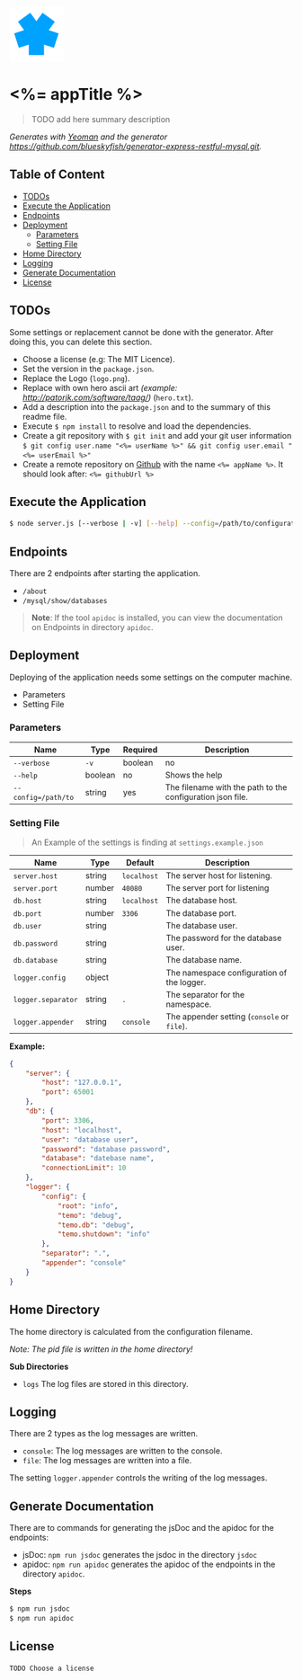 
![<%= appTitle %>](logo.png)

# <%= appTitle %>

> TODO add here summary description

_Generates with [Yeoman][yeoman] and the generator <https://github.com/blueskyfish/generator-express-restful-mysql.git>._

## Table of Content

* [TODOs](#user-content-todos)
* [Execute the Application](#user-content-execute-the-application)
* [Endpoints](#user-content-endpoints)
* [Deployment](#user-content-deployment)
	* [Parameters](#user-content-parameters)
	* [Setting File](#user-content-setting-file)
* [Home Directory](#user-content-home-directory)
* [Logging](#user-content-logging)
* [Generate Documentation](#user-content-generate-documentation)
* [License](#user-content-license)

## TODOs

Some settings or replacement cannot be done with the generator. After doing this, you can delete this section.

* Choose a license (e.g: The MIT Licence).
* Set the version in the `package.json`.
* Replace the Logo (`logo.png`).
* Replace with own hero ascii art _(example: <http://patorjk.com/software/taag/>)_ (`hero.txt`).
* Add a description into the `package.json` and to the summary of this readme file.
* Execute `$ npm install` to resolve and load the dependencies.
* Create a git repository with `$ git init` and add your git user information `$ git config user.name "<%= userName %>" && git config user.email "<%= userEmail %>"`
* Create a remote repository on [Github][github] with the name `<%= appName %>`. It should look after: `<%= githubUrl %>`

## Execute the Application

```sh
$ node server.js [--verbose | -v] [--help] --config=/path/to/configuration.json
```

## Endpoints

There are 2 endpoints after starting the application.

* `/about`
* `/mysql/show/databases`

> **Note**: If the tool `apidoc` is installed, you can view the documentation on Endpoints in directory `apidoc`.


## Deployment

Deploying of the application needs some settings on the computer machine.

* Parameters
* Setting File

### Parameters

Name                | Type    | Required | Description
--------------------|---------|----------|-------------------------------------------
`--verbose` | `-v`  | boolean | no       | Show more logging messages
`--help`            | boolean | no       | Shows the help
`--config=/path/to` | string  | yes      | The filename with the path to the configuration json file.


### Setting File

> An Example of the settings is finding at `settings.example.json`

Name                | Type    | Default     | Description
--------------------|---------|-------------|------------------------------------------
`server.host`       | string  | `localhost` | The server host for listening.
`server.port`       | number  | `40080`     | The server port for listening
`db.host`           | string  | `localhost` | The database host.
`db.port`           | number  | `3306`      | The database port.
`db.user`           | string  |             | The database user.
`db.password`       | string  |             | The password for the database user.
`db.database`       | string  |             | The database name.
`logger.config`     | object  |             | The namespace configuration of the logger.
`logger.separator`  | string  | `.`         | The separator for the namespace.
`logger.appender`   | string  | `console`   | The appender setting (`console` or `file`).


**Example:**

```json
{
    "server": {
        "host": "127.0.0.1",
        "port": 65001
    },
    "db": {
        "port": 3306,
        "host": "localhost",
        "user": "database user",
        "password": "database password",
        "database": "datebase name",
        "connectionLimit": 10
    },
    "logger": {
        "config": {
            "root": "info",
            "temo": "debug",
            "temo.db": "debug",
            "temo.shutdown": "info"
        },
        "separator": ".",
        "appender": "console"
    }
}
```


## Home Directory

The home directory is calculated from the configuration filename.

*Note: The pid file is written in the home directory!*

**Sub Directories**

* `logs` The log files are stored in this directory.


## Logging

There are 2 types as the log messages are written.

* `console`: The log messages are written to the console.
* `file`: The log messages are written into a file.

The setting `logger.appender` controls the writing of the log messages.

## Generate Documentation

There are to commands for generating the jsDoc and the apidoc for the endpoints:

* jsDoc: `npm run jsdoc` generates the jsdoc in the directory `jsdoc`
* apidoc: `npm run apidoc` generates the apidoc of the endpoints in the directory `apidoc`.

**Steps**

```sh
$ npm run jsdoc
$ npm run apidoc
```


## License

```
TODO Choose a license
```


[github]: https://github.com
[yeoman]: http://yeoman.io
